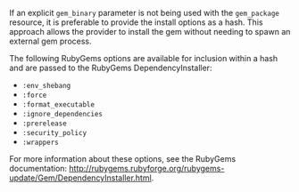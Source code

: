 If an explicit `gem_binary` parameter is not being used with the
`gem_package` resource, it is preferable to provide the install options
as a hash. This approach allows the provider to install the gem without
needing to spawn an external gem process.

The following RubyGems options are available for inclusion within a hash
and are passed to the RubyGems DependencyInstaller:

- `:env_shebang`
- `:force`
- `:format_executable`
- `:ignore_dependencies`
- `:prerelease`
- `:security_policy`
- `:wrappers`

For more information about these options, see the RubyGems
documentation:
<http://rubygems.rubyforge.org/rubygems-update/Gem/DependencyInstaller.html>.